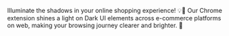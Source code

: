 Illuminate the shadows in your online shopping experience! 💡🛒 Our Chrome extension shines a light on Dark UI elements across e-commerce platforms on web, making your browsing journey clearer and brighter. 🌟 
